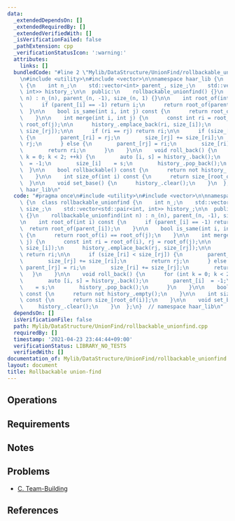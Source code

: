 ```yaml
---
data:
  _extendedDependsOn: []
  _extendedRequiredBy: []
  _extendedVerifiedWith: []
  _isVerificationFailed: false
  _pathExtension: cpp
  _verificationStatusIcon: ':warning:'
  attributes:
    links: []
  bundledCode: "#line 2 \"Mylib/DataStructure/UnionFind/rollbackable_unionfind.cpp\"\
    \n#include <utility>\n#include <vector>\n\nnamespace haar_lib {\n  class rollbackable_unionfind\
    \ {\n    int n_;\n    std::vector<int> parent_, size_;\n    std::vector<std::pair<int,\
    \ int>> history_;\n\n  public:\n    rollbackable_unionfind() {}\n    rollbackable_unionfind(int\
    \ n) : n_(n), parent_(n, -1), size_(n, 1) {}\n\n    int root_of(int i) const {\n\
    \      if (parent_[i] == -1) return i;\n      return root_of(parent_[i]);\n  \
    \  }\n\n    bool is_same(int i, int j) const {\n      return root_of(i) == root_of(j);\n\
    \    }\n\n    int merge(int i, int j) {\n      const int ri = root_of(i), rj =\
    \ root_of(j);\n\n      history_.emplace_back(ri, size_[i]);\n      history_.emplace_back(rj,\
    \ size_[rj]);\n\n      if (ri == rj) return ri;\n\n      if (size_[ri] < size_[rj])\
    \ {\n        parent_[ri] = rj;\n        size_[rj] += size_[ri];\n        return\
    \ rj;\n      } else {\n        parent_[rj] = ri;\n        size_[ri] += size_[rj];\n\
    \        return ri;\n      }\n    }\n\n    void roll_back() {\n      for (int\
    \ k = 0; k < 2; ++k) {\n        auto [i, s] = history_.back();\n        parent_[i]\
    \  = -1;\n        size_[i]    = s;\n        history_.pop_back();\n      }\n  \
    \  }\n\n    bool rollbackable() const {\n      return not history_.empty();\n\
    \    }\n\n    int size_of(int i) const {\n      return size_[root_of(i)];\n  \
    \  }\n\n    void set_base() {\n      history_.clear();\n    }\n  };\n}  // namespace\
    \ haar_lib\n"
  code: "#pragma once\n#include <utility>\n#include <vector>\n\nnamespace haar_lib\
    \ {\n  class rollbackable_unionfind {\n    int n_;\n    std::vector<int> parent_,\
    \ size_;\n    std::vector<std::pair<int, int>> history_;\n\n  public:\n    rollbackable_unionfind()\
    \ {}\n    rollbackable_unionfind(int n) : n_(n), parent_(n, -1), size_(n, 1) {}\n\
    \n    int root_of(int i) const {\n      if (parent_[i] == -1) return i;\n    \
    \  return root_of(parent_[i]);\n    }\n\n    bool is_same(int i, int j) const\
    \ {\n      return root_of(i) == root_of(j);\n    }\n\n    int merge(int i, int\
    \ j) {\n      const int ri = root_of(i), rj = root_of(j);\n\n      history_.emplace_back(ri,\
    \ size_[i]);\n      history_.emplace_back(rj, size_[rj]);\n\n      if (ri == rj)\
    \ return ri;\n\n      if (size_[ri] < size_[rj]) {\n        parent_[ri] = rj;\n\
    \        size_[rj] += size_[ri];\n        return rj;\n      } else {\n       \
    \ parent_[rj] = ri;\n        size_[ri] += size_[rj];\n        return ri;\n   \
    \   }\n    }\n\n    void roll_back() {\n      for (int k = 0; k < 2; ++k) {\n\
    \        auto [i, s] = history_.back();\n        parent_[i]  = -1;\n        size_[i]\
    \    = s;\n        history_.pop_back();\n      }\n    }\n\n    bool rollbackable()\
    \ const {\n      return not history_.empty();\n    }\n\n    int size_of(int i)\
    \ const {\n      return size_[root_of(i)];\n    }\n\n    void set_base() {\n \
    \     history_.clear();\n    }\n  };\n}  // namespace haar_lib\n"
  dependsOn: []
  isVerificationFile: false
  path: Mylib/DataStructure/UnionFind/rollbackable_unionfind.cpp
  requiredBy: []
  timestamp: '2021-04-23 23:44:44+09:00'
  verificationStatus: LIBRARY_NO_TESTS
  verifiedWith: []
documentation_of: Mylib/DataStructure/UnionFind/rollbackable_unionfind.cpp
layout: document
title: Rollbackable union-find
---
```


## Operations

## Requirements

## Notes

## Problems

- [C. Team-Building](https://codeforces.com/contest/1444/problem/C)

## References
